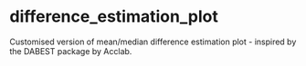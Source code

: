 # difference_estimation_plot
Customised version of mean/median difference estimation plot - inspired by the DABEST package by Acclab.
